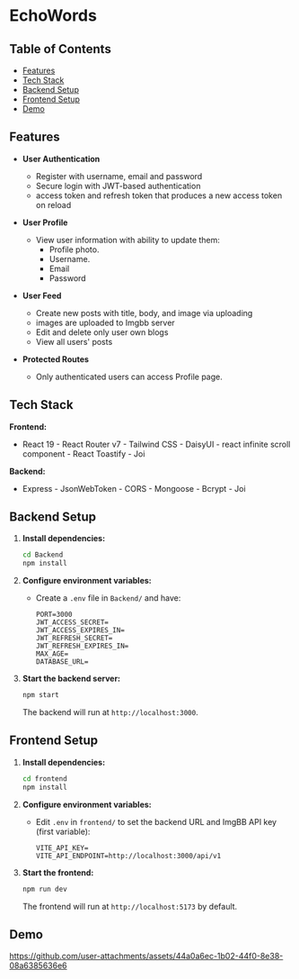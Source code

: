 # EchoWords

## Table of Contents


- [Features](#features)
- [Tech Stack](#tech-stack)
- [Backend Setup](#backend-setup)
- [Frontend Setup](#frontend-setup)
- [Demo](#demo)


## Features

- **User Authentication**

  - Register with username, email and password
  - Secure login with JWT-based authentication
  - access token and refresh token that produces a new access token on reload

- **User Profile**

  - View user information with ability to update them:
    - Profile photo.
    - Username.
    - Email
    - Password

- **User Feed**

  - Create new posts with title, body, and image via uploading
  - images are uploaded to Imgbb server
  - Edit and delete only user own blogs
  - View all users' posts

- **Protected Routes**
  - Only authenticated users can access Profile page.

## Tech Stack

**Frontend:**

- React 19 - React Router v7 - Tailwind CSS - DaisyUI - react infinite scroll component - React Toastify - Joi

**Backend:**

- Express - JsonWebToken - CORS - Mongoose - Bcrypt - Joi


## Backend Setup

1. **Install dependencies:**

   ```bash
   cd Backend
   npm install
   ```

2. **Configure environment variables:**

   - Create a `.env` file in `Backend/` and have:
     ```
     PORT=3000
     JWT_ACCESS_SECRET=
     JWT_ACCESS_EXPIRES_IN=
     JWT_REFRESH_SECRET=
     JWT_REFRESH_EXPIRES_IN=
     MAX_AGE=
     DATABASE_URL=
     ```

3. **Start the backend server:**
   ```bash
   npm start
   ```
   The backend will run at `http://localhost:3000`.

## Frontend Setup


1. **Install dependencies:**

   ```bash
   cd frontend
   npm install
   ```

2. **Configure environment variables:**

   - Edit `.env` in `frontend/` to set the backend URL and ImgBB API key (first variable):
     ```
     VITE_API_KEY=
     VITE_API_ENDPOINT=http://localhost:3000/api/v1
     ```

3. **Start the frontend:**
   ```bash
   npm run dev
   ```
   The frontend will run at `http://localhost:5173` by default.

## Demo

https://github.com/user-attachments/assets/44a0a6ec-1b02-44f0-8e38-08a6385636e6












